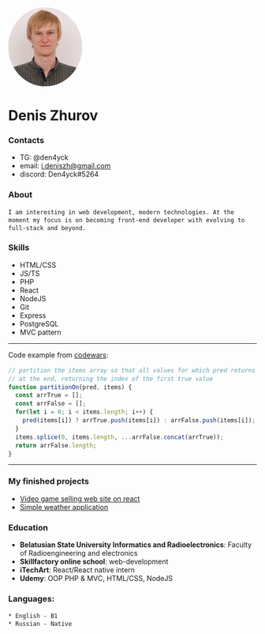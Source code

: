 <img src="./img/Photo.JPG" width="150px" style="border-radius: 50%">

# Denis Zhurov         

###  **Contacts**
* TG: @den4yck
* email: i.deniszh@gmail.com
* discord: Den4yck#5264

### About
    I am interesting in web development, modern technologies. At the moment my focus is on becoming front-end developer with evolving to full-stack and beyond.

### Skills
* HTML/CSS
* JS/TS
* PHP
* React
* NodeJS
* Git
* Express
* PostgreSQL
* MVC pattern

***

Code example from [codewars](https://www.codewars.com/kata/reviews/525b196eeb636fa0b600003f/groups/624491dbbe5665000100ce3c):
```js
// partition the items array so that all values for which pred returns true are
// at the end, returning the index of the first true value
function partitionOn(pred, items) {
  const arrTrue = [];
  const arrFalse = [];
  for(let i = 0; i < items.length; i++) {
    pred(items[i]) ? arrTrue.push(items[i]) : arrFalse.push(items[i]);
  }
  items.splice(0, items.length, ...arrFalse.concat(arrTrue));
  return arrFalse.length;
}
```
***

### My finished projects
 * [Video game selling web site on react](https://github.com/boffobos/react_lab)
 * [Simple weather application](https://joyd-weather-application.herokuapp.com/)
 

### Education
* **Belatusian State University Informatics and Radioelectronics**: Faculty of Radioengineering and electronics
* **Skillfactory online school**: web-development
* **iTechArt**: React/React native intern
* **Udemy**: OOP PHP & MVC, HTML/CSS, NodeJS

### Languages:
    * English - B1
    * Russian - Native
